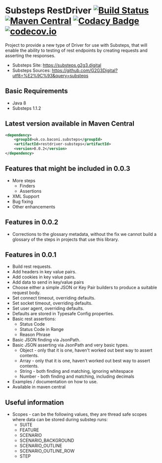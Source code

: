 # Substeps RestDriver [![Build Status](https://travis-ci.org/beercan1989/substeps-restdriver.svg?branch=master)](https://travis-ci.org/beercan1989/substeps-restdriver)&nbsp;[![Maven Central](https://img.shields.io/maven-central/v/uk.co.baconi.substeps/restdriver-substeps.png)](https://maven-badges.herokuapp.com/maven-central/uk.co.baconi.substeps/restdriver-substeps)&nbsp;[![Codacy Badge](https://api.codacy.com/project/badge/grade/5c6e489d1b714798b474af0464af3945)](https://www.codacy.com/app/beercan1989/substeps-restdriver)&nbsp;[![codecov.io](https://codecov.io/github/beercan1989/substeps-restdriver/coverage.svg?branch=master)](https://codecov.io/github/beercan1989/substeps-restdriver?branch=master)

Project to provide a new type of Driver for use with Substeps, that will enable the ability to testing of rest endpoints by creating requests and asserting the responses.

+ Substeps Site: https://substeps.g2g3.digital
+ Substeps Sources: https://github.com/G2G3Digital?utf8=%E2%9C%93&query=substeps

## Basic Requirements
+ Java 8
+ Substeps 1.1.2

## Latest version available in Maven Central
```xml
<dependency>
    <groupId>uk.co.baconi.substeps</groupId>
    <artifactId>restdriver-substeps</artifactId>
    <version>0.0.2</version>
</dependency>
```

## Features that might be included in 0.0.3
+ More steps
    + Finders
    + Assertions
+ XML Support
+ Bug fixing
+ Other enhancements

## Features in 0.0.2
+ Corrections to the glossary metadata, without the fix we cannot build a glossary of the steps in projects that use this library.

## Features in 0.0.1
+ Build rest requests.
+ Add headers in key value pairs.
+ Add cookies in key value pairs.
+ Add data to send in key/value pairs
+ Choose either a simple JSON or Key Pair builders to produce a suitable request body.
+ Set connect timeout, overriding defaults.
+ Set socket timeout, overriding defaults.
+ Set user agent, overriding defaults.
+ Defaults are stored in Typesafe Config properties.
+ Basic rest assertions:
    + Status Code
    + Status Code in Range
    + Reason Phrase
+ Basic JSON finding via JsonPath.
+ Basic JSON asserting via JsonPath and very basic types.
    + Object - only that it is one, haven't worked out best way to assert contents. 
    + Array - only that it is one, haven't worked out best way to assert contents.
    + String - both finding and matching, ignoring whitespace
    + Number - both finding and matching, including decimals
+ Examples / documentation on how to use.
+ Available in maven central

## Useful information
+ Scopes - can be the following values, they are thread safe scopes where data can be stored during substep runs:
    + SUITE
    + FEATURE
    + SCENARIO
    + SCENARIO_BACKGROUND
    + SCENARIO_OUTLINE
    + SCENARIO_OUTLINE_ROW
    + STEP
